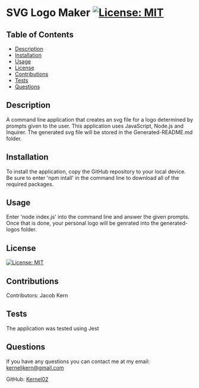 
  # SVG Logo Maker [![License: MIT](https://img.shields.io/badge/License-MIT-yellow.svg)](https://opensource.org/licenses/MIT)

  ## Table of Contents
   - [Description](#description)
   - [Installation](#installation)
   - [Usage](#usage)
   - [License](#license)
   - [Contributions](#contributions)
   - [Tests](#tests)
   - [Questions](#questions)
    
  ## Description
   A command line application that creates an svg file for a logo determined by prompts given to the user. This application uses JavaScript, Node.js and Inquirer. The generated svg file will be stored in the Generated-README.md folder.
    
  ## Installation
   To install the application, copy the GitHub repository to your local device. Be sure to enter 'npm intall' in the command line to download all of the required packages.
    
  ## Usage
   Enter 'node index.js' into the command line and answer the given prompts. Once that is done, your personal logo will be genrated into the generated-logos folder.
    
  ## License
   [![License: MIT](https://img.shields.io/badge/License-MIT-yellow.svg)](https://opensource.org/licenses/MIT)
    
  ## Contributions
   Contributors: Jacob Kern
    
  ## Tests
   The application was tested using Jest
   
  ## Questions
   If you have any questions you can contact me at my email: kerneljkern@gmail.com
   
   GitHub: [Kernel02](https://www.github.com/Kernel02)